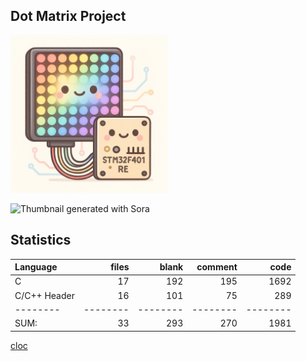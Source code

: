 ## Dot Matrix Project

<img src="./assets/cover.png" width=50% height=50%>

![Thumbnail generated with Sora](https://img.shields.io/badge/Thumbnail_generated_with_Sora-blue?style=flat-square)

## Statistics
Language|files|blank|comment|code
:-------|-------:|-------:|-------:|-------:
C|17|192|195|1692
C/C++ Header|16|101|75|289
--------|--------|--------|--------|--------
SUM:|33|293|270|1981

[cloc](https://github.com/AlDanial/cloc)
